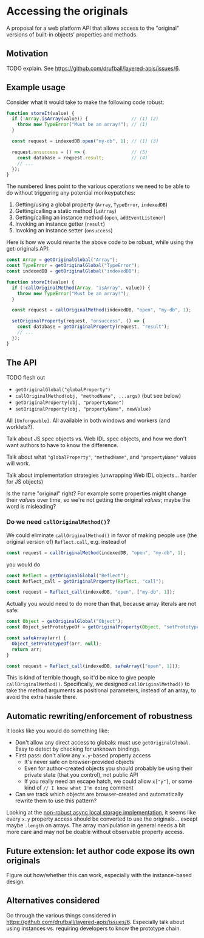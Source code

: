 # Accessing the originals

A proposal for a web platform API that allows access to the "original" versions of built-in objects' properties and methods.

## Motivation

TODO explain. See https://github.com/drufball/layered-apis/issues/6.

## Example usage

Consider what it would take to make the following code robust:

```js
function storeIt(value) {
  if (!Array.isArray(value)) {                // (1) (2)
    throw new TypeError("Must be an array!"); // (1)
  }

  const request = indexedDB.open("my-db", 1); // (1) (3)

  request.onsuccess = () => {                 // (5)
    const database = request.result;          // (4)
    // ...
  });
}
```

The numbered lines point to the various operations we need to be able to do without triggering any potential monkeypatches:

1. Getting/using a global property (`Array`, `TypeError`, `indexedDB`)
2. Getting/calling a static method (`isArray`)
3. Getting/calling an instance method (`open`, `addEventListener`)
4. Invoking an instance getter (`result`)
5. Invoking an instance setter (`onsuccess`)

Here is how we would rewrite the above code to be robust, while using the get-originals API:

```js
const Array = getOriginalGlobal("Array");
const TypeError = getOriginalGlobal("TypeError");
const indexedDB = getOriginalGlobal("indexedDB");

function storeIt(value) {
  if (!callOriginalMethod(Array, "isArray", value)) {
    throw new TypeError("Must be an array!");
  }

  const request = callOriginalMethod(indexedDB, "open", "my-db", 1);

  setOriginalProperty(request, "onsuccess", () => {
    const database = getOriginalProperty(request, "result");
    // ...
  });
}
```

## The API

TODO flesh out

- `getOriginalGlobal("globalProperty")`
- `callOriginalMethod(obj, "methodName", ...args)` (but see below)
- `getOriginalProperty(obj, "propertyName")`
- `setOriginalProperty(obj, "propertyName", newValue)`

All `[Unforgeable]`. All available in both windows and workers (and worklets?).

Talk about JS spec objects vs. Web IDL spec objects, and how we don't want authors to have to know the difference.

Talk about what `"globalProperty"`, `"methodName"`, and `"propertyName"` values will work.

Talk about implementation strategies (unwrapping Web IDL objects... harder for JS objects)

Is the name "original" right? For example some properties might change their _values_ over time, so we're not getting the original _values_; maybe the word is misleading?

### Do we need `callOriginalMethod()`?

We could eliminate `callOriginalMethod()` in favor of making people use (the original version of) `Reflect.call`, e.g. instead of

```js
const request = callOriginalMethod(indexedDB, "open", "my-db", 1);
```

you would do

```js
const Reflect = getOriginalGlobal("Reflect");
const Reflect_call = getOriginalProperty(Reflect, "call");

const request = Reflect_call(indexedDB, "open", ["my-db", 1]);
```

Actually you would need to do more than that, because array literals are not safe:

```js
const Object = getOriginalGlobal("Object");
const Object_setPrototypeOf = getOriginalProperty(Object, "setPrototypeOf");

const safeArray(arr) {
  Object_setPrototypeOf(arr, null);
  return arr;
}

const request = Reflect_call(indexedDB, safeArray(["open", 1]));
```

This is kind of terrible though, so it'd be nice to give people `callOriginalMethod()`. Specifically, we designed `callOriginalMethod()` to take the method arguments as positional parameters, instead of an array, to avoid the extra hassle there.

## Automatic rewriting/enforcement of robustness

It looks like you would do something like:

- Don't allow any direct access to globals: must use `getOriginalGlobal`. Easy to detect by checking for unknown bindings.
- First pass: don't allow any `x.y`-based property access
  - It's never safe on browser-provided objects
  - Even for author-created objects you should probably be using their private state (that you control), not public API
  - If you really need an escape hatch, we could allow `x["y"]`, or some kind of `// I know what I'm doing` comment
- Can we track which objects are browser-created and automatically rewrite them to use this pattern?

Looking at the [non-robust async local storage implementation](https://github.com/domenic/async-local-storage/blob/312d0fa31e6864b41df82119a9468db18c54ac19/prototype/implementation.mjs), it seems like every `x.y` property access should be converted to use the originals... except maybe `.length` on arrays. The array manipulation in general needs a bit more care and may not be doable without observable property access.

## Future extension: let author code expose its own originals

Figure out how/whether this can work, especially with the instance-based design.

## Alternatives considered

Go through the various things considered in https://github.com/drufball/layered-apis/issues/6. Especially talk about using instances vs. requiring developers to know the prototype chain.

